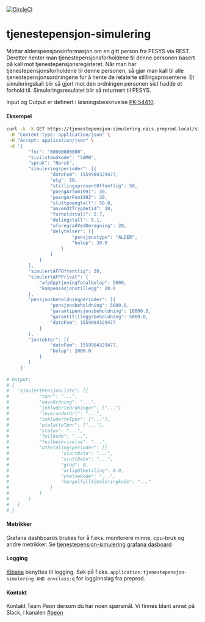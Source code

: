 [![CircleCI](https://circleci.com/gh/navikt/tjenestepensjon-simulering.svg?style=svg)](https://circleci.com/gh/navikt/tjenestepensjon-simulering)
# tjenestepensjon-simulering
Mottar alderspensjonsinformasjon om en gitt person fra PESYS via REST. 
Deretter henter man tjenestepensjonsforholdene til denne personen basert på kall mot tjenestepensjonsregisteret.
Når man har tjenestepensjonsforholdene til denne personen, så gjør man kall til alle tjenestepensjonsordningene for å hente de relaterte stillingsprosentene.
Et simuleringskall blir så gjort mot den ordningen personen sist hadde et forhold til.
Simuleringsresulatet blir så returnert til PESYS.

Input og Output er definert i løsningsbeskrivelse [PK-54410](https://confluence.adeo.no/pages/viewpage.action?pageId=313346461).

#### Eksempel
```bash
curl -k -X GET https://tjenestepensjon-simulering.nais.preprod.local/simulering \
 -H "Content-type: application/json" \
 -H "Accept: application/json" \
 -d '{
     	"fnr": "00000000000",
     	"sivilstandkode": "SAMB",
     	"sprak": "Norsk",
     	"simuleringsperioder": [{
     			"datoFom": 1559904329477,
     			"utg": 50,
     			"stillingsprosentOffentlig": 50,
     			"poengArTom1991": 30,
     			"poengArFom1992": 20,
     			"sluttpoengtall": 50.0,
     			"anvendtTrygdetid": 10,
     			"forholdstall": 2.7,
     			"delingstall": 5.1,
     			"uforegradVedOmregning": 20,
     			"delytelser": [{
     					"pensjonstype": "ALDER",
     					"belop": 30.0
     				}
     			]
     		}
     	],
     	"simulertAFPOffentlig": 20,
     	"simulertAFPPrivat": {
     		"afpOpptjeningTotalbelop": 5000,
     		"kompensasjonstillegg": 20.0
     	},
     	"pensjonsbeholdningperioder": [{
     			"pensjonsbeholdning": 5000.0,
     			"garantipensjonsbeholdning": 10000.0,
     			"garantitilleggsbeholdning": 5000.0,
     			"datoFom": 1559904329477
     		}
     	],
     	"inntekter": [{
     			"datoFom": 1559904329477,
     			"belop": 2000.0
     		}
     	]
     }'
     
# Output:
# {
#	"simulertPensjonListe": [{
#			"tpnr": "...",
#			"navnOrdning": "...",
#			"inkluderteOrdninger": ["..."]
#			"leverandorUrl": "...",
#			"inkluderteTpnr": ["..."],
#			"utelatteTpnr": ["..."],
#			"status": "...",
#			"feilkode": "...",
#			"feilbeskrivelse": "...",
#			"utbetalingsperioder": [{
#					"startDato": "...",
#					"sluttDato": "...",
#					"grad": 0,
#					"arligUtbetaling": 0.0,
#					"ytelsekode": "...",
#					"mangelfullSimuleringkode": "..."
#				}
#			]
#		}
#	]
# }
```

#### Metrikker
Grafana dashboards brukes for å f.eks. monitorere minne, cpu-bruk og andre metrikker.
Se [tjenestepensjon-simulering grafana dasboard](https://grafana.adeo.no/d/BFoD2vmWk/tjenestepensjon-simulering)

#### Logging
[Kibana](https://logs.adeo.no/app/kibana) benyttes til logging. Søk på f.eks. ```application:tjenestepensjon-simulering AND envclass:q``` for logginnslag fra preprod.

#### Kontakt
Kontakt Team Peon dersom du har noen spørsmål. Vi finnes blant annet på Slack, i kanalen [#peon](https://nav-it.slack.com/messages/C6M80587R/)
